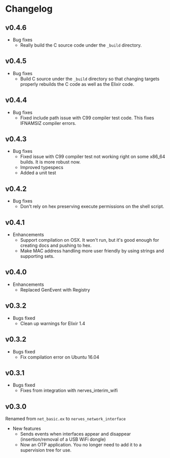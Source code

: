 # Changelog

## v0.4.6

* Bug fixes
  * Really build the C source code under the `_build` directory.

## v0.4.5

* Bug fixes
  * Build C source under the `_build` directory so that changing targets
    properly rebuilds the C code as well as the Elixir code.

## v0.4.4

  * Bug fixes
    * Fixed include path issue with C99 compiler test code. This fixes IFNAMSIZ
      compiler errors.

## v0.4.3

  * Bug fixes
    * Fixed issue with C99 compiler test not working right on some x86_64
      builds. It is more robust now.
    * Improved typespecs
    * Added a unit test

## v0.4.2

  * Bug fixes
    * Don't rely on hex preserving execute permissions on the shell script.

## v0.4.1

  * Enhancements
    * Support compilation on OSX. It won't run, but it's good enough for
      creating docs and pushing to hex.
    * Make MAC address handling more user friendly by using strings and
      supporting sets.

## v0.4.0

  * Enhancements
    * Replaced GenEvent with Registry

## v0.3.2

  * Bugs fixed
    * Clean up warnings for Elixir 1.4

## v0.3.2

  * Bugs fixed
    * Fix compilation error on Ubuntu 16.04

## v0.3.1

  * Bugs fixed
    * Fixes from integration with nerves_interim_wifi

## v0.3.0

Renamed from `net_basic.ex` to `nerves_network_interface`

  * New features
    * Sends events when interfaces appear and disappear (insertion/removal of a
      USB WiFi dongle)
    * Now an OTP application. You no longer need to add it to a supervision tree
      for use.

